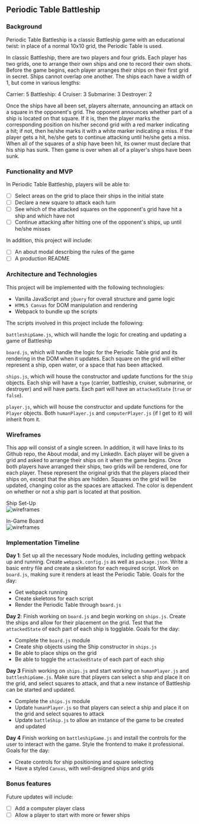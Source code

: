 ## Periodic Table Battleship

### Background

Periodic Table Battleship is a classic Battleship game with an educational twist: in place of a normal 10x10 grid, the Periodic Table is used.

In classic Battleship, there are two players and four grids. Each player has two grids, one to arrange their own ships and one to record their own shots. Before the game begins, each player arranges their ships on their first grid in secret. Ships cannot overlap one another. The ships each have a width of 1, but come in various lengths:

Carrier: 5
Battleship: 4
Cruiser: 3
Submarine: 3
Destroyer: 2

Once the ships have all been set, players alternate, announcing an attack on a square in the opponent's grid. The opponent announces whether part of a ship is located on that square. If it is, then the player marks the corresponding position on his/her second grid with a red marker indicating a hit; if not, then he/she marks it with a white marker indicating a miss. If the player gets a hit, he/she gets to continue attacking until he/she gets a miss. When all of the squares of a ship have been hit, its owner must declare that his ship has sunk. Then game is over when all of a player's ships have been sunk.

### Functionality and MVP

In Periodic Table Battleship, players will be able to:

- [ ] Select areas on the grid to place their ships in the initial state
- [ ] Declare a new square to attack each turn
- [ ] See which of the attacked squares on the opponent's grid have hit a ship and which have not
- [ ] Continue attacking after hitting one of the opponent's ships, up until he/she misses

In addition, this project will include:

- [ ] An about modal describing the rules of the game
- [ ] A production README

### Architecture and Technologies

This project will be implemented with the following technologies:

- Vanilla JavaScript and `jQuery` for overall structure and game logic
- `HTML5 Canvas` for DOM manipulation and rendering
- Webpack to bundle up the scripts

The scripts involved in this project include the following:

`battleshipGame.js`, which will handle the logic for creating and updating a game of Battleship

`board.js`, which will handle the logic for the Periodic Table grid and its rendering in the DOM when it updates. Each square on the grid will either represent a ship, open water, or a space that has been attacked.

`ships.js`, which will house the constructor and update functions for the `Ship` objects. Each ship will have a `type` (carrier, battleship, cruiser, submarine, or destroyer) and will have parts. Each part will have an `attackedState` (`true` or `false`).

`player.js`, which will house the constructor and update functions for the `Player` objects. Both `humanPlayer.js` and `computerPlayer.js` (if I get to it) will inherit from it.

### Wireframes

This app will consist of a single screen. In addition, it will have links to its Github repo, the About modal, and my LinkedIn. Each player will be given a grid and asked to arrange their ships on it when the game begins. Once both players have arranged their ships, two grids will be rendered, one for each player. These represent the original grids that the players placed their ships on, except that the ships are hidden. Squares on the grid will be updated, changing color as the spaces are attacked. The color is dependent on whether or not a ship part is located at that position.

Ship Set-Up  
![wireframes](battleship-setup.png)

In-Game Board  
![wireframes](battleship-ingame.png)

### Implementation Timeline

**Day 1**: Set up all the necessary Node modules, including getting webpack up and running. Create `webpack.config.js` as well as `package.json`. Write a basic entry file and create a skeleton for each required script. Work on `board.js`, making sure it renders at least the Periodic Table. Goals for the day:

- Get webpack running
- Create skeletons for each script
- Render the Periodic Table through `board.js`

**Day 2**: Finish working on `board.js` and begin working on `ships.js`. Create the ships and allow for their placement on the grid. Test that the `attackedState` of each part of each ship is togglable. Goals for the day:

- Complete the `board.js` module
- Create ship objects using the Ship constructor in `ships.js`
- Be able to place ships on the grid
- Be able to toggle the `attackedState` of each part of each ship

**Day 3** Finish working on `ships.js` and start working on `humanPlayer.js` and `battleshipGame.js`. Make sure that players can select a ship and place it on the grid, and select squares to attack, and that a new instance of Battleship can be started and updated.

- Complete the `ships.js` module
- Update `humanPlayer.js` so that players can select a ship and place it on the grid and select squares to attack
- Update `battleShip.js` to allow an instance of the game to be created and updated

**Day 4** Finish working on `battleshipGame.js` and install the controls for the user to interact with the game. Style the frontend to make it professional. Goals for the day:

- Create controls for ship positioning and square selecting
- Have a styled `Canvas`, with well-designed ships and grids

### Bonus features

Future updates will include:

- [ ] Add a computer player class
- [ ] Allow a player to start with more or fewer ships
